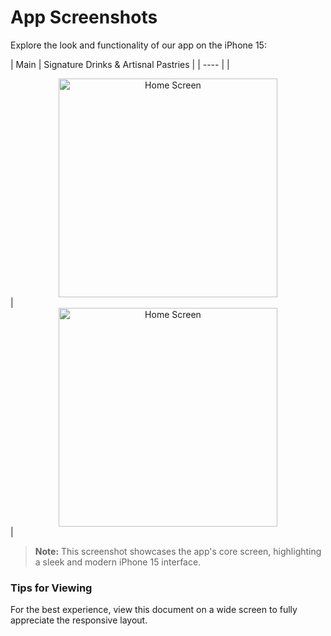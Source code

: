 # App Screenshots

Explore the look and functionality of our app on the iPhone 15:

| Main | Signature Drinks & Artisnal Pastries |
| ---- |
| <div align="center"> <img src="https://github.com/user-attachments/assets/92b9f466-1706-44bb-8728-d118a26c175e" alt="Home Screen" width="350px"> </div> |  <div align="center"> <img src="https://github.com/user-attachments/assets/92b9f466-1706-44bb-8728-d118a26c175e" alt="Home Screen" width="350px"> </div> |

> **Note:** This screenshot showcases the app's core screen, highlighting a sleek and modern iPhone 15 interface.

### Tips for Viewing
For the best experience, view this document on a wide screen to fully appreciate the responsive layout.

